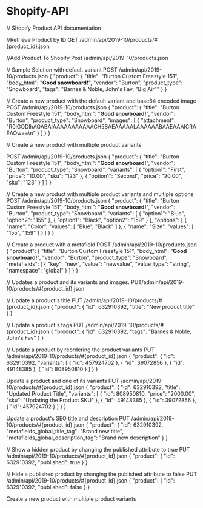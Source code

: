 # Shopify-API
// Shopify Product API documentation

//Retrieve Product by ID
GET /admin/api/2019-10/products/#{product_id}.json

//Add Product To Shopify
Post /admin/api/2019-10/products.json


// Sample Solution with default variant
POST /admin/api/2019-10/products.json
{
  "product": {
    "title": "Burton Custom Freestyle 151",
    "body_html": "<strong>Good snowboard!</strong>",
    "vendor": "Burton",
    "product_type": "Snowboard",
    "tags": "Barnes & Noble, John's Fav, \"Big Air\""
  }
}

// Create a new product with the default variant and base64 encoded image
POST /admin/api/2019-10/products.json
{
  "product": {
    "title": "Burton Custom Freestyle 151",
    "body_html": "<strong>Good snowboard!</strong>",
    "vendor": "Burton",
    "product_type": "Snowboard",
    "images": [
      {
        "attachment": "R0lGODlhAQABAIAAAAAAAAAAACH5BAEAAAAALAAAAAABAAEAAAICRAEAOw==\n"
      }
    ]
  }
}

// Create a new product with multiple product variants

POST /admin/api/2019-10/products.json
{
  "product": {
    "title": "Burton Custom Freestyle 151",
    "body_html": "<strong>Good snowboard!</strong>",
    "vendor": "Burton",
    "product_type": "Snowboard",
    "variants": [
      {
        "option1": "First",
        "price": "10.00",
        "sku": "123"
      },
      {
        "option1": "Second",
        "price": "20.00",
        "sku": "123"
      }
    ]
  }
}

// Create a new product with multiple product variants and multiple options
POST /admin/api/2019-10/products.json
{
  "product": {
    "title": "Burton Custom Freestyle 151",
    "body_html": "<strong>Good snowboard!</strong>",
    "vendor": "Burton",
    "product_type": "Snowboard",
    "variants": [
      {
        "option1": "Blue",
        "option2": "155"
      },
      {
        "option1": "Black",
        "option2": "159"
      }
    ],
    "options": [
      {
        "name": "Color",
        "values": [
          "Blue",
          "Black"
        ]
      },
      {
        "name": "Size",
        "values": [
          "155",
          "159"
        ]
      }
    ]
  }
}

// Create a product with a metafield
POST /admin/api/2019-10/products.json
{
  "product": {
    "title": "Burton Custom Freestyle 151",
    "body_html": "<strong>Good snowboard!</strong>",
    "vendor": "Burton",
    "product_type": "Snowboard",
    "metafields": [
      {
        "key": "new",
        "value": "newvalue",
        "value_type": "string",
        "namespace": "global"
      }
    ]
  }
}

// Updates a product and its variants and images.
PUT/admin/api/2019-10/products/#{product_id}.json

// Update a product's title
PUT /admin/api/2019-10/products/#{product_id}.json
{
  "product": {
    "id": 632910392,
    "title": "New product title"
  }
}

// Update a product's tags
PUT /admin/api/2019-10/products/#{product_id}.json
{
  "product": {
    "id": 632910392,
    "tags": "Barnes & Noble, John's Fav"
  }
}

// Update a product by reordering the product variants
PUT /admin/api/2019-10/products/#{product_id}.json
{
  "product": {
    "id": 632910392,
    "variants": [
      {
        "id": 457924702
      },
      {
        "id": 39072856
      },
      {
        "id": 49148385
      },
      {
        "id": 808950810
      }
    ]
  }
}

Update a product and one of its variants
PUT /admin/api/2019-10/products/#{product_id}.json
{
  "product": {
    "id": 632910392,
    "title": "Updated Product Title",
    "variants": [
      {
        "id": 808950810,
        "price": "2000.00",
        "sku": "Updating the Product SKU"
      },
      {
        "id": 49148385
      },
      {
        "id": 39072856
      },
      {
        "id": 457924702
      }
    ]
  }
}

Update a product's SEO title and description
PUT /admin/api/2019-10/products/#{product_id}.json
{
  "product": {
    "id": 632910392,
    "metafields_global_title_tag": "Brand new title",
    "metafields_global_description_tag": "Brand new description"
  }
}

// Show a hidden product by changing the published attribute to true
PUT /admin/api/2019-10/products/#{product_id}.json
{
  "product": {
    "id": 632910392,
    "published": true
  }
}

// Hide a published product by changing the published attribute to false
PUT /admin/api/2019-10/products/#{product_id}.json
{
  "product": {
    "id": 632910392,
    "published": false
  }
}




Create a new product with multiple product variants
